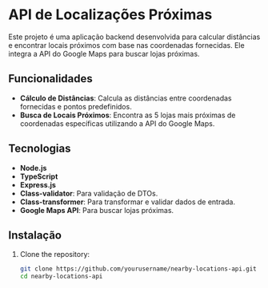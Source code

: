
# API de Localizações Próximas

Este projeto é uma aplicação backend desenvolvida para calcular distâncias e encontrar locais próximos com base nas coordenadas fornecidas. Ele integra a API do Google Maps para buscar lojas próximas.

## Funcionalidades

- **Cálculo de Distâncias**: Calcula as distâncias entre coordenadas fornecidas e pontos predefinidos.
- **Busca de Locais Próximos**: Encontra as 5 lojas mais próximas de coordenadas específicas utilizando a API do Google Maps.

## Tecnologias

- **Node.js**
- **TypeScript**
- **Express.js**
- **Class-validator**: Para validação de DTOs.
- **Class-transformer**: Para transformar e validar dados de entrada.
- **Google Maps API**: Para buscar lojas próximas.

## Instalação

1. Clone the repository:
   ```bash
   git clone https://github.com/yourusername/nearby-locations-api.git
   cd nearby-locations-api